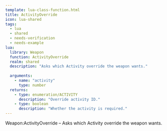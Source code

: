 ```yaml
---
template: lua-class-function.html
title: ActivityOverride
icon: lua-shared
tags:
  - lua
  - shared
  - needs-verification
  - needs-example
lua:
  library: Weapon
  function: ActivityOverride
  realm: shared
  description: "Asks which Activity override the weapon wants."
  
  arguments:
    - name: "activity"
      type: number
  returns:
    - type: enumeration/ACTIVITY
      description: "Override activity ID."
    - type: boolean
      description: "Whether the activity is required."
---
```


<div class="lua__search__keywords">
Weapon:ActivityOverride &#x2013; Asks which Activity override the weapon wants.
</div>
